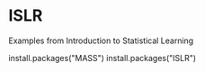 # ISLR
Examples from Introduction to Statistical Learning

install.packages("MASS")
install.packages("ISLR")
